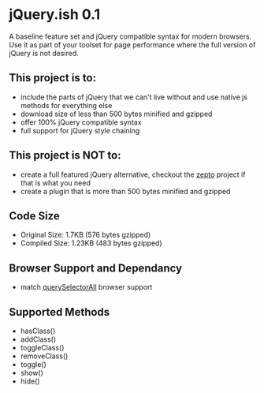 jQuery.ish 0.1
=========

A baseline feature set and jQuery compatible syntax for modern browsers. Use it as part of your toolset for page performance where the full version of jQuery is not desired.

## This project is to:

- include the parts of jQuery that we can't live without and use native js methods for everything else
- download size of less than 500 bytes minified and gzipped
- offer 100% jQuery compatible syntax
- full support for jQuery style chaining

## This project is NOT to:

- create a full featured jQuery alternative, checkout the [zepto][2] project if that is what you need
- create a plugin that is more than 500 bytes minified and gzipped

## Code Size

- Original Size:  1.7KB (576 bytes gzipped)
- Compiled Size:	1.23KB (483 bytes gzipped)

## Browser Support and Dependancy

- match [querySelectorAll][1] browser support

## Supported Methods

- hasClass()
- addClass()
- toggleClass()
- removeClass()
- toggle()
- show()
- hide()




[1]: https://developer.mozilla.org/en/DOM/Document.querySelectorAll#Browser_compatibility
[2]: http://zeptojs.com